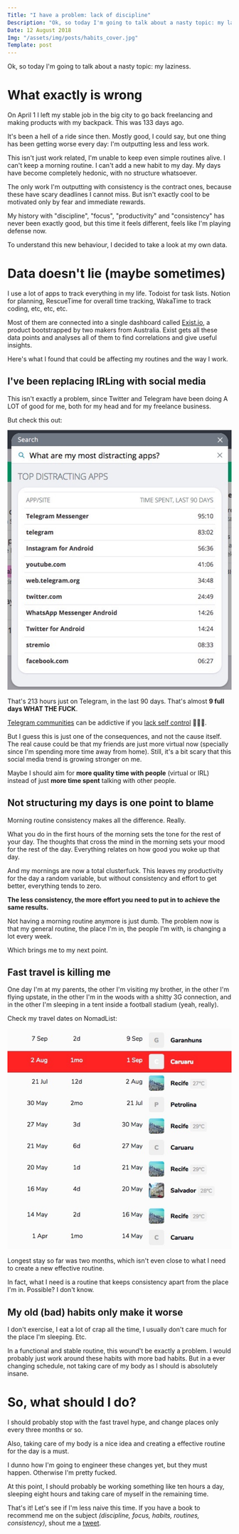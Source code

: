 ```yaml
---
Title: "I have a problem: lack of discipline"
Description: "Ok, so today I'm going to talk about a nasty topic: my laziness."
Date: 12 August 2018
Img: "/assets/img/posts/habits_cover.jpg"
Template: post
---
```


Ok, so today I'm going to talk about a nasty topic: my laziness.

# What exactly is wrong

On April 1 I left my stable job in the big city to go back freelancing and making products with my backpack. This was 133 days ago.

It's been a hell of a ride since then. Mostly good, I could say, but one thing has been getting worse every day: I'm outputting less and less work.

This isn't just work related, I'm unable to keep even simple routines alive. I can't keep a morning routine. I can't add a new habit to my day. My days have become completely hedonic, with no structure whatsoever.

The only work I'm outputting with consistency is the contract ones, because these have scary deadlines I cannot miss. But isn't exactly cool to be motivated only by fear and immediate rewards.

My history with "discipline", "focus", "productivity" and "consistency" has never been exactly good, but this time it feels different, feels like I'm playing defense now.

To understand this new behaviour, I decided to take a look at my own data.

# Data doesn't lie (maybe sometimes)

I use a lot of apps to track everything in my life. Todoist for task lists. Notion for planning, RescueTime for overall time tracking, WakaTime to track coding, etc, etc, etc.

Most of them are connected into a single dashboard called [Exist.io](https://exist.io), a product bootstrapped by two makers from Australia. Exist gets all these data points and analyses all of them to find correlations and give useful insights.

Here's what I found that could be affecting my routines and the way I work.

## I've been replacing IRLing with social media

This isn't exactly a problem, since Twitter and Telegram have been doing A LOT of good for me, both for my head and for my freelance business.

But check this out:

![my most distracting apps](/assets/img/posts/most_distracting_apps.jpg)

That's 213 hours just on Telegram, in the last 90 days. That's almost **9 full days WHAT THE FUCK**.

[Telegram communities](https://tglist.co) can be addictive if you [lack self control](https://twitter.com/wipzoo/status/1028640963068088320) 🤷🏻‍♂️.

But I guess this is just one of the consequences, and not the cause itself. The real cause could be that my friends are just more virtual now (specially since I'm spending more time away from home). Still, it's a bit scary that this social media trend is growing stronger on me.

Maybe I should aim for **more quality time with people** (virtual or IRL) instead of just **more time spent** talking with other people.

## Not structuring my days is one point to blame

Morning routine consistency makes all the difference. Really.

What you do in the first hours of the morning sets the tone for the rest of your day. The thoughts that cross the mind in the morning sets your mood for the rest of the day. Everything relates on how good you woke up that day.

And my mornings are now a total clusterfuck. This leaves my productivity for the day a random variable, but without consistency and effort to get better, everything tends to zero.

**The less consistency, the more effort you need to put in to achieve the same results.**

Not having a morning routine anymore is just dumb. The problem now is that my general routine, the place I'm in, the people I'm with, is changing a lot every week.

Which brings me to my next point.

## Fast travel is killing me

One day I'm at my parents, the other I'm visiting my brother, in the other I'm flying upstate, in the other I'm in the woods with a shitty 3G connection, and in the other I'm sleeping in a tent inside a football stadium (yeah, really).

Check my travel dates on NomadList:

![omfg I'm running around like a headless chicken](/assets/img/posts/nomadlist_fasttravel.jpg)

Longest stay so far was two months, which isn't even close to what I need to create a new effective routine.

In fact, what I need is a routine that keeps consistency apart from the place I'm in. Possible? I don't know.

## My old (bad) habits only make it worse

I don't exercise, I eat a lot of crap all the time, I usually don't care much for the place I'm sleeping. Etc.

In a functional and stable routine, this wound't be exactly a problem. I would probably just work around these habits with more bad habits. But in a ever changing schedule, not taking care of my body as I should is absolutely insane.

# So, what should I do?

I should probably stop with the fast travel hype, and change places only every three months or so.

Also, taking care of my body is a nice idea and creating a effective routine for the day is a must.

I dunno how I'm going to engineer these changes yet, but they must happen. Otherwise I'm pretty fucked.

At this point, I should probably be working something like ten hours a day, sleeping eight hours and taking care of myself in the remaining time.

That's it! Let's see if I'm less naive this time. If you have a book to recommend me on the subject *(discipline, focus, habits, routines, consistency)*, shout me a [tweet](https://twitter.com/lenilsonjr).